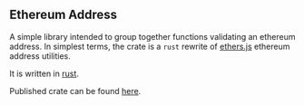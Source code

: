 ## Ethereum Address

A simple library intended to group together functions validating an ethereum address. In simplest terms, the crate is a `rust` rewrite of [ethers.js](https://github.com/ethers-io/ethers.js/tree/master/packages/address) ethereum address utilities.

It is written in [rust](https://www.rust-lang.org/).

Published crate can be found [here](https://crates.io/crates/eth-address).